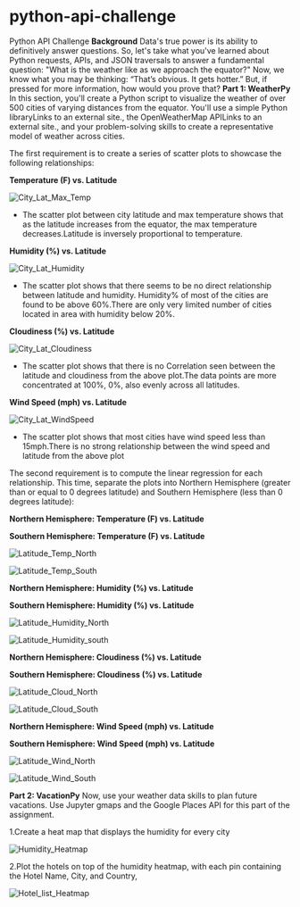 # python-api-challenge
Python API Challenge
**Background**
Data's true power is its ability to definitively answer questions. So, let's take what you've learned about Python requests, APIs, and JSON traversals to answer a fundamental question: "What is the weather like as we approach the equator?"
Now, we know what you may be thinking: “That’s obvious. It gets hotter.” But, if pressed for more information, how would you prove that?
**Part 1: WeatherPy**
In this section, you'll create a Python script to visualize the weather of over 500 cities of varying distances from the equator. You'll use a simple Python libraryLinks to an external site., the OpenWeatherMap APILinks to an external site., and your problem-solving skills to create a representative model of weather across cities.

The first requirement is to create a series of scatter plots to showcase the following relationships:

**Temperature (F) vs. Latitude**

![City_Lat_Max_Temp](https://user-images.githubusercontent.com/112193116/197406197-b9fb8f67-1ac6-4d7f-9723-f363d0558009.png)

* The scatter plot between city latitude and max temperature shows that as the latitude increases from the equator, the max temperature decreases.Latitude is inversely proportional to temperature.

**Humidity (%) vs. Latitude**

![City_Lat_Humidity](https://user-images.githubusercontent.com/112193116/197406196-5aa24f34-c0cc-49f8-ba2c-38c67a8189a0.png)

* The scatter plot shows that there seems to be no direct relationship between latitude and humidity. Humidity% of most of the cities are found to be above 60%.There are only very limited number of cities located in area with humidity below 20%.

**Cloudiness (%) vs. Latitude**

![City_Lat_Cloudiness](https://user-images.githubusercontent.com/112193116/197406194-aac8beb7-0837-4ef7-8506-18d003a92fc9.png)

* The scatter plot shows that there is no Correlation seen between the latitude and cloudiness from the above plot.The data points are more concentrated at 100%, 0%, also evenly across all latitudes.

**Wind Speed (mph) vs. Latitude**

![City_Lat_WindSpeed](https://user-images.githubusercontent.com/112193116/197406199-75bd2e58-1d1e-467f-8881-8320c6701de5.png)

* The scatter plot shows that most cities have wind speed less than 15mph.There is no strong relationship between the wind speed and latitude from the above plot

The second requirement is to compute the linear regression for each relationship. This time, separate the plots into Northern Hemisphere (greater than or equal to 0 degrees latitude) and Southern Hemisphere (less than 0 degrees latitude):

**Northern Hemisphere: Temperature (F) vs. Latitude**

**Southern Hemisphere: Temperature (F) vs. Latitude**

![Latitude_Temp_North](https://user-images.githubusercontent.com/112193116/197406355-ac725a32-39a5-4362-adce-e1d06630a35d.png)

![Latitude_Temp_South](https://user-images.githubusercontent.com/112193116/197406356-af809a24-527a-4747-8bfc-8274b78ca98d.png)

**Northern Hemisphere: Humidity (%) vs. Latitude**

**Southern Hemisphere: Humidity (%) vs. Latitude**

![Latitude_Humidity_North](https://user-images.githubusercontent.com/112193116/197406353-283fb26e-7b0c-4923-ac51-856adf474dbe.png)

![Latitude_Humidity_south](https://user-images.githubusercontent.com/112193116/197406354-e8eed730-7ef0-4728-b92c-76f91f2bf0f4.png)

**Northern Hemisphere: Cloudiness (%) vs. Latitude**

**Southern Hemisphere: Cloudiness (%) vs. Latitude**

![Latitude_Cloud_North](https://user-images.githubusercontent.com/112193116/197406351-64cfaa66-868e-464f-a2c2-811a51596a72.png)

![Latitude_Cloud_South](https://user-images.githubusercontent.com/112193116/197406352-d94db7f4-8c5c-4eb8-bb85-4e6f1afe63ab.png)


**Northern Hemisphere: Wind Speed (mph) vs. Latitude**

**Southern Hemisphere: Wind Speed (mph) vs. Latitude**

![Latitude_Wind_North](https://user-images.githubusercontent.com/112193116/197406357-c5bb7351-0d67-4ce0-a991-00f391278e8f.png)

![Latitude_Wind_South](https://user-images.githubusercontent.com/112193116/197406359-36161a76-6c22-4788-95f2-4b6d11d6a896.png)


**Part 2: VacationPy**
Now, use your weather data skills to plan future vacations. Use Jupyter gmaps and the Google Places API for this part of the assignment.

1.Create a heat map that displays the humidity for every city

![Humidity_Heatmap](https://user-images.githubusercontent.com/112193116/197406348-859d3f16-5fc4-4d20-b593-f28d9488d381.png)

2.Plot the hotels on top of the humidity heatmap, with each pin containing the Hotel Name, City, and Country,

![Hotel_list_Heatmap](https://user-images.githubusercontent.com/112193116/197406343-7c745faf-1f48-4a98-9144-660eb7814d37.png)
